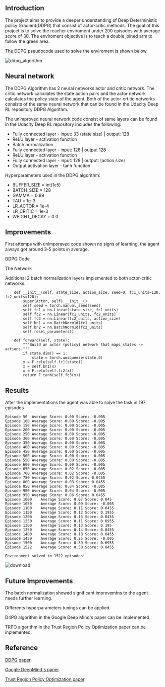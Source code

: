## Introduction

The project aims to provide a deeper understanding of Deep Deterministic policy Gradient(DDPG) that consist of actor-critic methods. The goal of this project is to solve the reacher enviroment under 200 episodes with average score of 30. The enviroment objective is to teach a double joined arm to follow the green area.

The DDPG pseudocode used to solve the enviroment is shown below.

![ddpg_algorithm](https://user-images.githubusercontent.com/43606874/52708863-43c68c80-2f9c-11e9-9001-20c619bd057d.png)

## Neural network

The DDPG Algorithm has 2 neural networks actor and critic network. The critic network calculates the state action pairs and the actor network calculates the policy state of the agent. Both of the actor-crtitic networks consists of the same neural network that can be found in the Udacity Deep RL repository DDPG Algorithm.

The unimproved neural network code consist of same layers can be found in the Udacity Deep RL repository 
includes the following:

- Fully connected layer - input: 33 (state size) | output: 128
- ReLU layer - activation function
- Batch normalization
- Fully connected layer - input: 128 |  output 128
- ReLU layer - activation function
- Fully connected layer - input: 128 | output: (action size)
- Output activation layer - tanh function

Hyperparameters used in the DDPG algorithm:

- BUFFER_SIZE = int(1e5)
- BATCH_SIZE = 128 
- GAMMA = 0.99
- TAU = 1e-3
- LR_ACTOR = 1e-4 
- LR_CRITIC = 1e-3 
- WEIGHT_DECAY = 0 0


## Improvements

First attemps with unimporeved code shown no signs of learning, the agent always got around 3-5 points in average.

DDPG Code


The Network 

Additional 2 batch normalization layers implemented to both actor-critic networks.
```
    def __init__(self, state_size, action_size, seed=0, fc1_units=128, fc2_units=128):
        super(Actor, self).__init__()
        self.seed = torch.manual_seed(seed)
        self.fc1 = nn.Linear(state_size, fc1_units)
        self.fc2 = nn.Linear(fc1_units, fc2_units)
        self.fc3 = nn.Linear(fc2_units, action_size)
        self.bn1 = nn.BatchNorm1d(fc1_units)
        self.bn2 = nn.BatchNorm1d(fc2_units)
        self.reset_parameters()
```

```
    def forward(self, state):
        """Build an actor (policy) network that maps states -> actions."""
        if state.dim() == 1:
            state = torch.unsqueeze(state,0)
        x = F.relu(self.fc1(state))
        x = self.bn1(x)
        x = F.relu(self.fc2(x))
        return F.tanh(self.fc3(x))
```

## Results

After the implementations the agent was able to solve the task in 197 episodes
```
Episode 50	Average Score: 0.00	Score: -0.005
Episode 100	Average Score: 0.00	Score: -0.005
Episode 150	Average Score: 0.00	Score: -0.005
Episode 200	Average Score: 0.00	Score: -0.005
Episode 250	Average Score: 0.00	Score: -0.005
Episode 300	Average Score: 0.00	Score: -0.005
Episode 350	Average Score: 0.00	Score: -0.005
Episode 400	Average Score: 0.00	Score: -0.005
Episode 450	Average Score: 0.00	Score: -0.005
Episode 500	Average Score: 0.00	Score: -0.005
Episode 550	Average Score: 0.00	Score: -0.005
Episode 600	Average Score: 0.00	Score: -0.005
Episode 650	Average Score: 0.02	Score: -0.005
Episode 700	Average Score: 0.02	Score: -0.005
Episode 750	Average Score: 0.02	Score: 0.0455
Episode 800	Average Score: 0.03	Score: 0.0455
Episode 850	Average Score: 0.04	Score: -0.005
Episode 900	Average Score: 0.04	Score: -0.005
Episode 950	Average Score: 0.06	Score: 0.0455
Episode 1000	Average Score: 0.07	Score: 0.045
Episode 1050	Average Score: 0.09	Score: -0.005
Episode 1100	Average Score: 0.11	Score: 0.0455
Episode 1150	Average Score: 0.12	Score: 0.1955
Episode 1200	Average Score: 0.13	Score: 0.0455
Episode 1250	Average Score: 0.11	Score: 0.0955
Episode 1300	Average Score: 0.13	Score: 0.195
Episode 1350	Average Score: 0.14	Score: 0.0455
Episode 1400	Average Score: 0.18	Score: 0.0455
Episode 1450	Average Score: 0.25	Score: -0.005
Episode 1500	Average Score: 0.39	Score: 0.6955
Episode 1522	Average Score: 0.50	Score: 0.8455

Environment solved in 1522 episodes!
```

![download](https://user-images.githubusercontent.com/43606874/53333153-2089ce80-3906-11e9-8bd1-19fc2b64b1ed.png)

## Future Improvements

The batch normalization showed significant improvemtns to the agent needs further learning.

Differents hyperparameters tunings can be applied.

D4PG algorithm in the Google Deep Mind's paper can be implemented.

TRPO algorithm in the Trust Region Policy Optimization paper can be inplemented.

## Reference
[DDPG paper](https://arxiv.org/pdf/1509.02971.pdf).

[Google DeepMind´s paper](https://openreview.net/pdf?id=SyZipzbCb).

[Trust Region Policy Optimization paper](https://arxiv.org/pdf/1502.05477.pdf).
